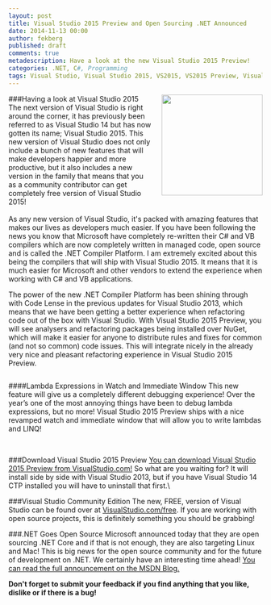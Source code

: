 ```yaml
---
layout: post
title: Visual Studio 2015 Preview and Open Sourcing .NET Announced
date: 2014-11-13 00:00
author: fekberg
published: draft
comments: true
metadescription: Have a look at the new Visual Studio 2015 Preview!
categories: .NET, C#, Programming
tags: Visual Studio, Visual Studio 2015, VS2015, VS2015 Preview, Visual Studio Community Edition, Community Edition, Community Edition .NET, CSharp, Programming
---
```


###Having a look at Visual Studio 2015
<img src="http://cdn.filipekberg.se/fekberg-blog/visual-studio-2015-preview-and-open-sourcing-dotnet-announced/VisualStudio2015.png" alt="" style="float: right; padding-left: 20px; width: 200px;">The next version of Visual Studio is right around the corner, it has previously been referred to as Visual Studio 14 but has now gotten its name; Visual Studio 2015. This new version of Visual Studio does not only include a bunch of new features that will make developers happier and more productive, but it also includes a new version in the family that means that you as a community contributor can get completely free version of Visual Studio 2015!<!--excerpt--><br/><br/>As any new version of Visual Studio, it's packed with amazing features that makes our lives as developers much easier. If you have been following the news you know that Microsoft have completely re-written their C# and VB compilers which are now completely written in managed code, open source and is called the .NET Compiler Platform. I am extremely excited about this being the compilers that will ship with Visual Studio 2015. It means that it is much easier for Microsoft and other vendors to extend the experience when working with C# and VB applications.

The power of the new .NET Compiler Platform has been shining through with Code Lense in the previous updates for Visual Studio 2013, which means that we have been getting a better experience when refactoring code out of the box with Visual Studio. With Visual Studio 2015 Preview, you will see analysers and refactoring packages being installed over NuGet, which will make it easier for anyone to distribute rules and fixes for common (and not so common) code issues. This will integrate nicely in the already very nice and pleasant refactoring experience in Visual Studio 2015 Preview.

<img src="http://cdn.filipekberg.se/fekberg-blog/visual-studio-2015-preview-and-open-sourcing-dotnet-announced/RemoveUnusedUsings.png" alt="" />

####Lambda Expressions in Watch and Immediate Window
This new feature will give us a completely different debugging experience! Over the year’s one of the most annoying things have been to debug lambda expressions, but no more! Visual Studio 2015 Preview ships with a nice revamped watch and immediate window that will allow you to write lambdas and LINQ!

<img src="http://cdn.filipekberg.se/fekberg-blog/visual-studio-2015-preview-and-open-sourcing-dotnet-announced/LambdasInTheWatchWindow.png" alt="" />

<img src="http://cdn.filipekberg.se/fekberg-blog/visual-studio-2015-preview-and-open-sourcing-dotnet-announced/ImmediateWindow.png" alt="" />

###Download Visual Studio 2015 Preview
[You can download Visual Studio 2015 Preview from VisualStudio.com!](http://www.visualstudio.com/downloads/visual-studio-2015-downloads-vs) So what are you waiting for? It will install side by side with Visual Studio 2013, but if you have Visual Studio 14 CTP installed you will have to uninstall that first.\

###Visual Studio Community Edition
The new, FREE, version of Visual Studio can be found over at [VisualStudio.com/free](http://www.visualstudio.com/products/free-developer-offers-vs). If you are working with open source projects, this is definitely something you should be grabbing!

###.NET Goes Open Source
<img src="http://cdn.filipekberg.se/fekberg-blog/visual-studio-2015-preview-and-open-sourcing-dotnet-announced/DotNet2015.png" style="float: right; padding-left: 20px;" alt="" />Microsoft announced today that they are open sourcing .NET Core and if that is not enough, they are also targeting Linux and Mac! This is big news for the open source community and for the future of development on .NET. We certainly have an interesting time ahead! [You can read the full announcement on the MSDN Blog.](http://blogs.msdn.com/b/dotnet/archive/2014/11/12/net-core-is-open-source.aspx)

**Don't forget to submit your feedback if you find anything that you like, dislike or if there is a bug!**